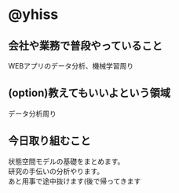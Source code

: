 # @yhiss

## 会社や業務で普段やっていること
WEBアプリのデータ分析、機械学習周り

## (option)教えてもいいよという領域
データ分析周り

## 今日取り組むこと
状態空間モデルの基礎をまとめます。  
研究の手伝いの分析やります。  
あと用事で途中抜けます(後で帰ってきます
